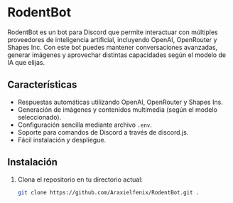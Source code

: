 # RodentBot

RodentBot es un bot para Discord que permite interactuar con múltiples proveedores de inteligencia artificial, incluyendo OpenAI, OpenRouter y Shapes Inc. Con este bot puedes mantener conversaciones avanzadas, generar imágenes y aprovechar distintas capacidades según el modelo de IA que elijas.

## Características

- Respuestas automáticas utilizando OpenAI, OpenRouter y Shapes Ins.
- Generación de imágenes y contenidos multimedia (según el modelo seleccionado).
- Configuración sencilla mediante archivo `.env`.
- Soporte para comandos de Discord a través de discord.js.
- Fácil instalación y despliegue.

## Instalación

1. Clona el repositorio en tu directorio actual:

   ```bash
   git clone https://github.com/Araxielfenix/RodentBot.git .
